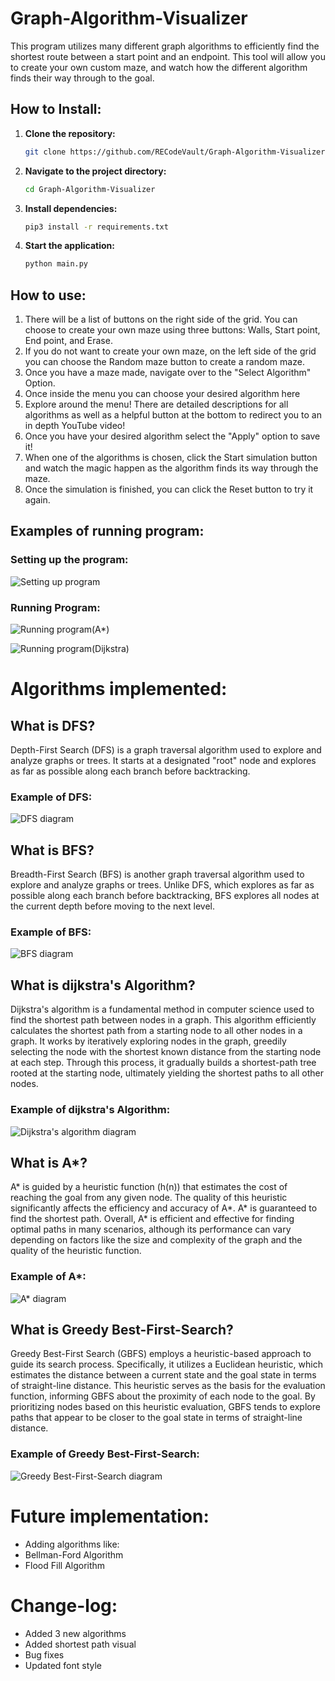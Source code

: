 ﻿# Graph-Algorithm-Visualizer

This program utilizes many different graph algorithms to efficiently find the shortest route between a start point and an endpoint. This tool will allow you to create your own custom maze, and watch how the different algorithm finds their way through to the goal.

## How to Install:

1. **Clone the repository:**
    ```bash
    git clone https://github.com/RECodeVault/Graph-Algorithm-Visualizer.git
    ```

2. **Navigate to the project directory:**
    ```bash
    cd Graph-Algorithm-Visualizer
    ```
    
3. **Install dependencies:**
    ```bash
    pip3 install -r requirements.txt
    ```

4. **Start the application:**
    ```bash
    python main.py
    ```

## How to use:
1. There will be a list of buttons on the right side of the grid. You can choose to create your own maze using three buttons: Walls, Start point, End point, and Erase.
2. If you do not want to create your own maze, on the left side of the grid you can choose the Random maze button to create a random maze.
3. Once you have a maze made, navigate over to the "Select Algorithm" Option.
4. Once inside the menu you can choose your desired algorithm here 
5. Explore around the menu! There are detailed descriptions for all algorithms as well as a helpful button at the bottom to redirect you to an in depth YouTube video!
6. Once you have your desired algorithm select the "Apply" option to save it!
7. When one of the algorithms is chosen, click the Start simulation button and watch the magic happen as the algorithm finds its way through the maze.
8. Once the simulation is finished, you can click the Reset button to try it again.

## Examples of running program:

### Setting up the program:
![Setting up program](https://media.giphy.com/media/v1.Y2lkPTc5MGI3NjExMnFjdzNqbjhkazkxYXFiOWhmMzhlODUwNzJ4cTY2Y2hydHR1bnhtZyZlcD12MV9pbnRlcm5hbF9naWZfYnlfaWQmY3Q9Zw/vqvOJdiCbm0pBMcK2y/giphy.gif)

### Running Program:
![Running program(A*)](https://media.giphy.com/media/v1.Y2lkPTc5MGI3NjExaXpkeHQ4ZnBvcjBvMXd2Y3luOXZsa2hsbnlqeGt3czNvZ2E4bXp0NiZlcD12MV9pbnRlcm5hbF9naWZfYnlfaWQmY3Q9Zw/4povkk8QqNAWwZerEV/giphy.gif)

![Running program(Dijkstra)](https://media.giphy.com/media/v1.Y2lkPTc5MGI3NjExbHI2OGgyajAxNmNuNTYyaGp6d2l3a3RieXp3cnVlbXhzYXBnbDZxdiZlcD12MV9pbnRlcm5hbF9naWZfYnlfaWQmY3Q9Zw/kR2bJJjb2AnGA2CPck/giphy.gif)

# Algorithms implemented:

## What is DFS?

Depth-First Search (DFS) is a graph traversal algorithm used to explore and analyze graphs or trees. It starts at a designated "root" node and explores as far as possible along each branch before backtracking.

### Example of DFS:
![DFS diagram](https://www.interviewbit.com/blog/wp-content/uploads/2021/12/DFS-Algorithm-800x620.png)

## What is BFS?

Breadth-First Search (BFS) is another graph traversal algorithm used to explore and analyze graphs or trees. Unlike DFS, which explores as far as possible along each branch before backtracking, BFS explores all nodes at the current depth before moving to the next level.

### Example of BFS:
![BFS diagram](https://cdn.hackr.io/uploads/posts/attachments/41Y3Tl3kaPqGDVBPKFjJ1dYYrA33iss48iMklm7h.png)

## What is dijkstra's Algorithm?

Dijkstra's algorithm is a fundamental method in computer science used to find the shortest path between nodes in a graph.
This algorithm efficiently calculates the shortest path from a starting node to all other nodes in a graph. 
It works by iteratively exploring nodes in the graph, greedily selecting the node with the shortest known distance 
from the starting node at each step. Through this process, it gradually builds a shortest-path tree rooted at the 
starting node, ultimately yielding the shortest paths to all other nodes.

### Example of dijkstra's Algorithm:
![Dijkstra's algorithm diagram](https://storage.googleapis.com/algodailyrandomassets/curriculum/graphs/dijkstras/second-step.png)

## What is A*?

A* is guided by a heuristic function (h(n)) that estimates the cost of reaching the goal from any given node. 
The quality of this heuristic significantly affects the efficiency and accuracy of A*. A* is guaranteed to find the 
shortest path. Overall, A* is efficient and effective for finding optimal paths in many scenarios, 
although its performance can vary depending on factors like the size and complexity 
of the graph and the quality of the heuristic function.

### Example of A*:
![A* diagram](https://www.101computing.net/wp/wp-content/uploads/A-Star-Search-Algorithm.png)

## What is Greedy Best-First-Search?

Greedy Best-First Search (GBFS) employs a heuristic-based approach to guide its search process. 
Specifically, it utilizes a Euclidean heuristic, which estimates the distance between a current state 
and the goal state in terms of straight-line distance. 
This heuristic serves as the basis for the evaluation function, informing GBFS about the proximity of each node to the goal. 
By prioritizing nodes based on this heuristic evaluation, GBFS tends to explore paths that appear to be closer to the goal 
state in terms of straight-line distance.

### Example of Greedy Best-First-Search:
![Greedy Best-First-Search diagram](https://raw.githubusercontent.com/Codecademy/docs/main/media/greedy-best-first-search-tree-3.png)

# Future implementation:

- Adding algorithms like:
- Bellman-Ford Algorithm
- Flood Fill Algorithm

# Change-log:

- Added 3 new algorithms
- Added shortest path visual
- Bug fixes
- Updated font style
